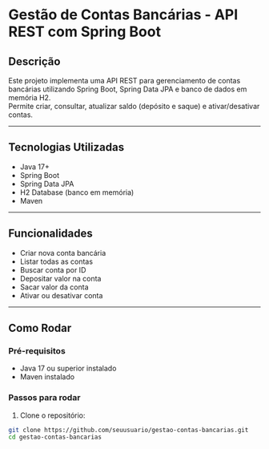 # Gestão de Contas Bancárias - API REST com Spring Boot

## Descrição
Este projeto implementa uma API REST para gerenciamento de contas bancárias utilizando Spring Boot, Spring Data JPA e banco de dados em memória H2.  
Permite criar, consultar, atualizar saldo (depósito e saque) e ativar/desativar contas.

---

## Tecnologias Utilizadas

- Java 17+
- Spring Boot
- Spring Data JPA
- H2 Database (banco em memória)
- Maven

---

## Funcionalidades

- Criar nova conta bancária
- Listar todas as contas
- Buscar conta por ID
- Depositar valor na conta
- Sacar valor da conta
- Ativar ou desativar conta

---

## Como Rodar

### Pré-requisitos
- Java 17 ou superior instalado
- Maven instalado

### Passos para rodar

1. Clone o repositório:

```bash
git clone https://github.com/seuusuario/gestao-contas-bancarias.git
cd gestao-contas-bancarias
